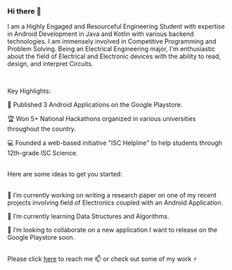 ### Hi there 👋


<!--**vishalvhingorani/vishalvhingorani** is a ✨ _special_ ✨ repository because its `README.md` (this file) appears on your GitHub profile.-->

I am a Highly Engaged and Resourceful Engineering Student with expertise in Android Development in Java and Kotlin with various backend technologies. I am immensely involved in Competitive Programming and Problem Solving. Being an Electrical Engineering major, I'm enthusiastic about the field of Electrical and Electronic devices with the ability to read, design, and interpret Circuits.

<br>

Key Highlights:

📱 Published 3 Android Applications on the Google Playstore.

🏆 Won 5+ National Hackathons organized in various universities throughout the country.

💻 Founded a web-based initiative "ISC Helpline" to help students through 12th-grade ISC Science.

<br>
Here are some ideas to get you started:

<br>🔭 I’m currently working on writing a research paper on one of my recent projects involving field of Electronics coupled with an Android Application.

🌱 I’m currently learning Data Structures and Algorithms.

👯 I’m looking to collaborate on a new application I want to release on the Google Playstore soon.
<!--- 🤔 I’m looking for help with ...
- 💬 Ask me about ...
- 📫 How to reach me: 
- 😄 Pronouns: ...
- ⚡ Fun fact: ...
-->

<br>
Please click <a href="linktr.ee/vishalhingorani">here</a> to reach me 📫 or check out some of my work ⚡

